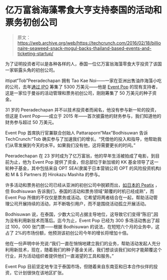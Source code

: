# 亿万富翁海藻零食大亨支持泰国的活动和票务初创公司 

> 原文：<https://web.archive.org/web/https://techcrunch.com/2016/02/18/billionaire-seaweed-snack-mogul-backs-thailand-based-events-and-ticketing-startup/>

为了证明投资者可以是各种各样的人，泰国一位亿万富翁海藻零食大亨投资了该国一家崭露头角的初创公司。

ittipat“Tob”Peeradechapan 拥有 Tao Kae Noi——一家在亚洲出售油炸海藻小吃的公司，去年[通过 IPO](https://web.archive.org/web/20220930104647/http://www.theaustralian.com.au/business/wall-street-journal/thailands-fried-seaweed-snack-king-takes-tao-kae-noi-global/news-story/26c3dacf4347480bd957a388efd4a503) 筹集了 5300 万美元——他是 [Event Pop](https://web.archive.org/web/20220930104647/https://www.eventpop.me/) 的现有支持者，这是一家位于曼谷的活动管理和票务初创公司，刚刚筹集了 50 万美元的种子资金。

31 岁的 Peeradechapan 并不以技术投资者而闻名，他没有参与新一轮的投资，但这是 Event Pop——成立于 2015 年——首次披露他的财务参与，我们知道他的财务参与超过 50 万美元。

Event Pop 首席执行官兼联合创始人 Pattaraporn“Max”Bodhisuwan 告诉 TechCrunch:“Tob 确实参与了加速我们的增长。“凭借他的投入和指导，他帮助我们从零发展到今天的水平。如果我们没有他，这将需要更长的时间。”

Peeradechapan 在 23 岁时成为了亿万富翁，他的早年生活被拍成了电影，到目前为止，他为 Event Pop 提供了资金，但总部位于新加坡的 KK 基金领导了这一轮种子基金，其中包括来自 OPT SEA(隶属于日本营销公司 OPT 的风险投资机构)和 M & S Partners 的 Hirokazu Mashita 的参与。

许多活动和票务初创公司已经从亚洲的初创公司中脱颖而出，[如日本的 Peatix](https://web.archive.org/web/20220930104647/https://beta.techcrunch.com/2015/03/16/peatix-5-million-series-b/) ，但 Bodhisuwan 告诉我们，泰国的活动和票务领域“颠覆的时机已经成熟”，而 Event Pop 所做的不仅仅是票务或活动。它希望将两者结合在一起，帮助活动管理公司开展持续的活动，并不断吸引用户，而不是围绕活动孤立开展活动。

Bodhisuwan 说，在泰国，少数大公司占据主导地位，这导致它们变得“陈旧”,因为没有利用新技术而落后。迄今为止，Event Pop 已经为 300 多场活动售出了超过 100，000 张门票——根据 Bodhisuwan 的说法，在短短六个月的业务中，这占了 2%的市场份额，他预测该初创公司今年的增长将增加十倍。

他在一份声明中补充说:“我们一直在悄悄地建立我们的业务，帮助活动发起人充分利用新技术，现在，随着我们的种子基金关闭，我们想谈谈我们如何才能颠覆这个行业，并为活动组织者提供他们一直渴望的工具和服务。”

Event Pop 目前坚定地专注于泰国市场，但随着来自东南亚和日本合作伙伴的投资，它计划很快在该地区扩张。